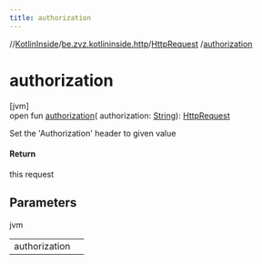 ```yaml
---
title: authorization
---
```

//[KotlinInside](../../../index.html)/[be.zvz.kotlininside.http](../index.html)/[HttpRequest](index.html)
/[authorization](authorization.html)

# authorization

[jvm]\
open fun [authorization](authorization.html)(
authorization: [String](https://docs.oracle.com/javase/7/docs/api/java/lang/String.html)): [HttpRequest](index.html)

Set the 'Authorization' header to given value

#### Return

this request

## Parameters

jvm

| | |
|---|---|
| authorization |  |




